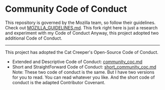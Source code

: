 # Community Code of Conduct
This repository is governed by the Mozilla team, so follow their guidelines. Check out [MOZILLA_GUIDELINES.md](MOZILLA_GUIDELINES.md). This fork right here is just a research and experiment with my Code of Conduct
Anyway, this project adopted two additional Code of Conduct.
____________________________________________________________________________________________
This project has adopted the Cat Creeper's Open-Source Code of Conduct.

- Extended and Descriptive Code of Conduct: [community_coc.md](code_of_conducts/official_coc/community_coc.md)
- Short and StraightForward Code of Conduct: [short_community_coc.md](code_of_conducts/short_coc/short_community_coc.md)
Note: These two code of conduct is the same. But I have two versions for you to read. You can read whatever you like. And the short code of conduct is the adapted Contributor Covenant.
